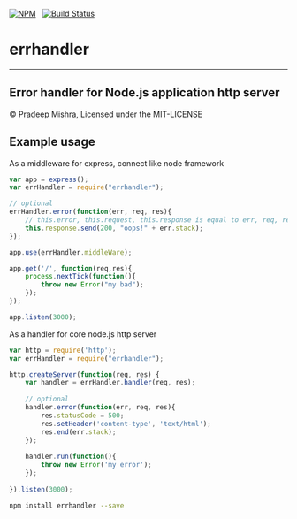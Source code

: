 [![NPM](https://nodei.co/npm/errhandler.svg?downloads=true&downloadRank=true)](https://nodei.co/npm/errhandler/)&nbsp;&nbsp;
[![Build Status](https://travis-ci.org/pradeep-mishra/errhandler.svg?branch=master)](https://travis-ci.org/pradeep-mishra/errhandler)




errhandler
==========

------------------------------------

Error handler for Node.js application http server
-------------------------------------

&copy; Pradeep Mishra, Licensed under the MIT-LICENSE

 


Example usage
-------------

As a middleware for express, connect like node framework

```javascript
var app = express();
var errHandler = require("errhandler");

// optional 
errHandler.error(function(err, req, res){
    // this.error, this.request, this.response is equal to err, req, res in arguments
    this.response.send(200, "oops!" + err.stack);
});

app.use(errHandler.middleWare);

app.get('/', function(req,res){
    process.nextTick(function(){
        throw new Error("my bad");
    });
});

app.listen(3000);

```

As a handler for core node.js http server

```javascript
var http = require('http');
var errHandler = require("errhandler");

http.createServer(function(req, res) {
    var handler = errHandler.handler(req, res);
    
    // optional 
    handler.error(function(err, req, res){
        res.statusCode = 500;
        res.setHeader('content-type', 'text/html');
        res.end(err.stack);
    });
    
    handler.run(function(){
        throw new Error('my error');
    });
    
}).listen(3000);

```



```bash
npm install errhandler --save
```
